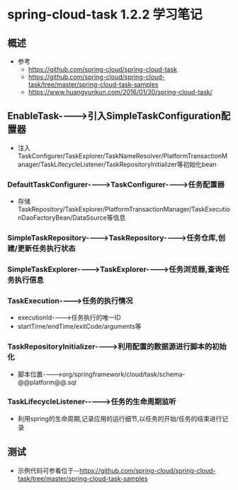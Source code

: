 # spring-cloud-task 1.2.2 学习笔记
## 概述
- 参考
    - https://github.com/spring-cloud/spring-cloud-task
    - https://github.com/spring-cloud/spring-cloud-task/tree/master/spring-cloud-task-samples
    - https://www.huangyunkun.com/2016/01/30/spring-cloud-task/
## EnableTask---->引入SimpleTaskConfiguration配置器
- 注入TaskConfigurer/TaskExplorer/TaskNameResolver/PlatformTransactionManager/TaskLifecycleListener/TaskRepositoryInitializer等初始化bean
### DefaultTaskConfigurer---->TaskConfigurer---->任务配置器
- 存储TaskRepository/TaskExplorer/PlatformTransactionManager/TaskExecutionDaoFactoryBean/DataSource等信息
### SimpleTaskRepository---->TaskRepository---->任务仓库,创建/更新任务执行状态
### SimpleTaskExplorer---->TaskExplorer---->任务浏览器,查询任务执行信息
### TaskExecution---->任务的执行情况
- executionId---->任务执行的唯一ID
- startTime/endTime/exitCode/arguments等
### TaskRepositoryInitializer---->利用配置的数据源进行脚本的初始化
- 脚本位置---->org/springframework/cloud/task/schema-@@platform@@.sql
### TaskLifecycleListener----->任务的生命周期监听
- 利用spring的生命周期,记录应用的运行细节,以任务的开始/任务的结束进行记录
## 测试
- 示例代码可参看位于--https://github.com/spring-cloud/spring-cloud-task/tree/master/spring-cloud-task-samples